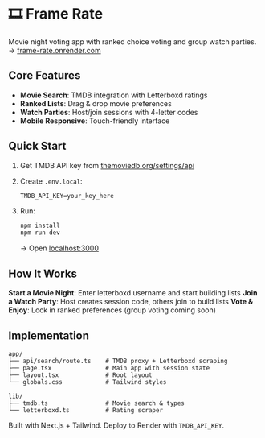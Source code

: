 # 🎞️ Frame Rate

Movie night voting app with ranked choice voting and group watch parties.
   →  [frame-rate.onrender.com](https://frame-rate.onrender.com)

## Core Features

- **Movie Search**: TMDB integration with Letterboxd ratings
- **Ranked Lists**: Drag & drop movie preferences
- **Watch Parties**: Host/join sessions with 4-letter codes
- **Mobile Responsive**: Touch-friendly interface

## Quick Start

1. Get TMDB API key from [themoviedb.org/settings/api](https://www.themoviedb.org/settings/api)

2. Create `.env.local`:
   ```
   TMDB_API_KEY=your_key_here
   ```

3. Run:
   ```bash
   npm install
   npm run dev
   ```
   → Open [localhost:3000](http://localhost:3000)

## How It Works

**Start a Movie Night**: Enter letterboxd username and start building lists
**Join a Watch Party**: Host creates session code, others join to build lists
**Vote & Enjoy**: Lock in ranked preferences (group voting coming soon)

## Implementation

```
app/
├── api/search/route.ts    # TMDB proxy + Letterboxd scraping
├── page.tsx               # Main app with session state
├── layout.tsx             # Root layout
└── globals.css            # Tailwind styles

lib/
├── tmdb.ts                # Movie search & types
└── letterboxd.ts          # Rating scraper
```

Built with Next.js + Tailwind. Deploy to Render with `TMDB_API_KEY`.

